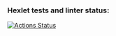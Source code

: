 ### Hexlet tests and linter status:
[![Actions Status](https://github.com/DmitriiStr/python-project-49/workflows/hexlet-check/badge.svg)](https://github.com/DmitriiStr/python-project-49/actions)